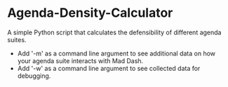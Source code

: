 # Agenda-Density-Calculator

A simple Python script that calculates the defensibility of different agenda suites.

- Add '-m' as a command line argument to see additional data on how your agenda suite interacts with Mad Dash. 
- Add '-w' as a command line argument to see collected data for debugging.


